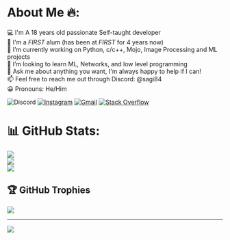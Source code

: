 # About Me 🔥:
💻 I'm A 18 years old passionate Self-taught developer<br>🤖 I'm a _FIRST_ alum (has been at _FIRST_ for 4 years now)<br>🔭 I’m currently working on Python, c/c++, Mojo, Image Processing and ML projects<br>🌱 I’m looking to learn ML, Networks, and low level programming<br>💬 Ask me about anything you want, I'm always happy to help if I can!<br>📫 Feel free to reach me out through Discord: @sagi84<br>😀 Pronouns: He/Him

![Discord](https://img.shields.io/badge/@sagi84-%237289DA.svg?style=for-the-badge&logo=discord&logoColor=white) [![Instagram](https://img.shields.io/badge/Instagram-%23E4405F.svg?style=for-the-badge&logo=Instagram&logoColor=white)](https://www.instagram.com/sagi__or/) [![Gmail](https://img.shields.io/badge/gmail-EA4335.svg?style=for-the-badge&logo=gmail&logoColor=white)](mailto:sagi21805@gmail.com) [![Stack Overflow](https://img.shields.io/badge/-Stackoverflow-FE7A16?style=for-the-badge&logo=stack-overflow&logoColor=white)](https://stackoverflow.com/users/22790476/sagi) 

# 📊 GitHub Stats:
![](https://github-readme-stats.vercel.app/api?username=sagi21805&theme=blueberry&hide_border=false&include_all_commits=false&count_private=true)<br/>
![](https://github-readme-streak-stats.herokuapp.com/?user=sagi21805&theme=blueberry&hide_border=false)<br/>
![](https://github-readme-stats.vercel.app/api/top-langs/?username=sagi21805&theme=blueberry&hide_border=false&include_all_commits=false&count_private=true&layout=compact)

## 🏆 GitHub Trophies
![](https://github-profile-trophy.vercel.app/?username=sagi21805&theme=radical&no-frame=false&no-bg=true&margin-w=4)

---
[![](https://visitcount.itsvg.in/api?id=sagi21805&label=Profile%20Views&color=1&icon=6&pretty=false)](https://visitcount.itsvg.in)
